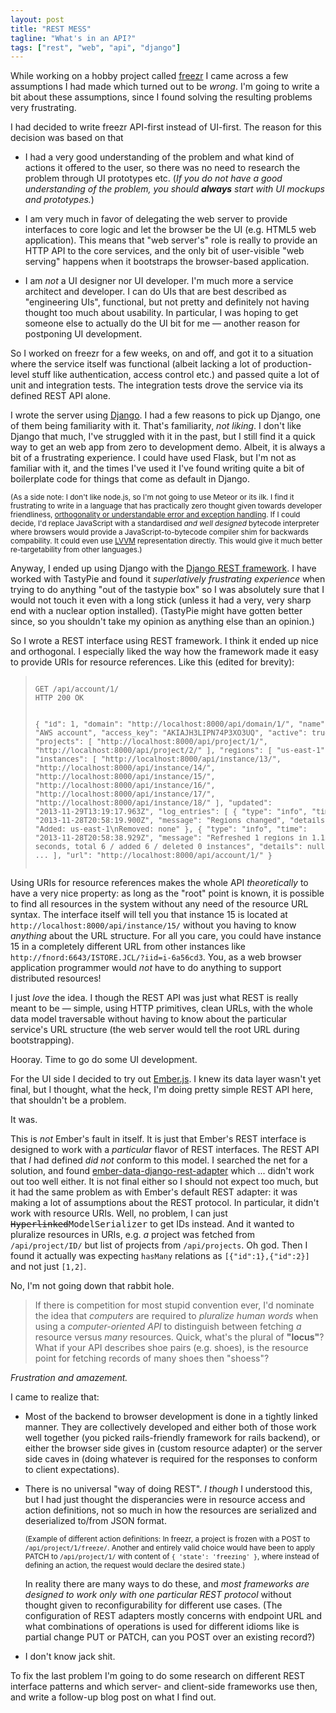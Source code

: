 ```yaml
---
layout: post
title: "REST MESS"
tagline: "What's in an API?"
tags: ["rest", "web", "api", "django"]
---
```


While working on a hobby project called
[freezr](https://github.com/santtu/freezr) I came across a few
assumptions I had made which turned out to be *wrong*. I'm going to
write a bit about these assumptions, since I found solving the
resulting problems very frustrating.

I had decided to write freezr API-first instead of UI-first. The
reason for this decision was based on that

* I had a very good understanding of the problem and what kind of
  actions it offered to the user, so there was no need to research the
  problem through UI prototypes etc. (*If you do not have a good
  understanding of the problem, you should **always** start with UI
  mockups and prototypes.*)

* I am very much in favor of delegating the web server to provide
  interfaces to core logic and let the browser be the UI (e.g. HTML5
  web application). This means that "web server's" role is really to
  provide an HTTP API to the core services, and the only bit of
  user-visible "web serving" happens when it bootstraps the
  browser-based application.

* I am *not* a UI designer nor UI developer. I'm much more a service
  architect and developer. I can do UIs that are best described as
  "engineering UIs", functional, but not pretty and definitely not
  having thought too much about usability. In particular, I was hoping
  to get someone else to actually do the UI bit for me — another
  reason for postponing UI development.

So I worked on freezr for a few weeks, on and off, and got it to a
situation where the service itself was functional (albeit lacking a
lot of production-level stuff like authentication, access control
etc.) and passed quite a lot of unit and integration tests. The
integration tests drove the service via its defined REST API alone.

I wrote the server using [Django](https://www.djangoproject.com/). I
had a few reasons to pick up Django, one of them being familiarity
with it. That's familiarity, *not liking*. I don't like Django that
much, I've struggled with it in the past, but I still find it a quick
way to get an web app from zero to development demo. Albeit, it is
always a bit of a frustrating experience. I could have used Flask, but
I'm not as familiar with it, and the times I've used it I've found
writing quite a bit of boilerplate code for things that come as
default in Django.

<small>(As a side note: I don't like node.js, so I'm not going to use
Meteor or its ilk. I find it frustrating to write in a language that
has practically zero thought given towards developer friendliness,
[orthogonality or understandable error and exception
handling](https://www.destroyallsoftware.com/talks/wat). If I could
decide, I'd replace JavaScript with a standardised *and well designed*
bytecode interpreter where browsers would provide a
JavaScript-to-bytecode compiler shim for backwards compability. It
could even use [LVVM](http://llvm.org/) representation directly. This
would give it much better re-targetability from other
languages.)</small>

Anyway, I ended up using Django with the [Django REST
framework](http://django-rest-framework.org/). I have worked with
TastyPie and found it *superlatively frustrating experience* when
trying to do anything "out of the tastypie box" so I was absolutely
sure that I would not touch it even with a long stick (unless it had a
very, very sharp end with a nuclear option installed). (TastyPie might
have gotten better since, so you shouldn't take my opinion as anything
else than an opinion.)

So I wrote a REST interface using REST framework. I think it ended up
nice and orthogonal. I especially liked the way how the framework made
it easy to provide URIs for resource references. Like this (edited for
brevity):

<blockquote><pre><small>
GET /api/account/1/
HTTP 200 OK

{
    "id": 1,
    "domain": "http://localhost:8000/api/domain/1/",
    "name": "AWS account",
    "access_key": "AKIAJH3LIPN74P3XO3UQ",
    "active": true,
    "projects": [
        "http://localhost:8000/api/project/1/",
        "http://localhost:8000/api/project/2/"
    ],
    "regions": [
        "us-east-1"
    ],
    "instances": [
        "http://localhost:8000/api/instance/13/",
        "http://localhost:8000/api/instance/14/",
        "http://localhost:8000/api/instance/15/",
        "http://localhost:8000/api/instance/16/",
        "http://localhost:8000/api/instance/17/",
        "http://localhost:8000/api/instance/18/"
    ],
    "updated": "2013-11-29T13:19:17.963Z",
    "log_entries": [
        {
            "type": "info",
            "time": "2013-11-28T20:58:19.900Z",
            "message": "Regions changed",
            "details": "Added: us-east-1\nRemoved: none"
        },
        {
            "type": "info",
            "time": "2013-11-28T20:58:38.929Z",
            "message": "Refreshed 1 regions in 1.15 seconds, total 6 / added 6 / deleted 0 instances",
            "details": null
        },
	...
    ],
    "url": "http://localhost:8000/api/account/1/"
}
</small></pre></blockquote>

Using URIs for resource references makes the whole API *theoretically*
to have a very nice property: as long as the "root" point is known, it
is possible to find all resources in the system without any need of
the resource URL syntax. The interface itself will tell you that
instance 15 is located at `http://localhost:8000/api/instance/15/`
without you having to know *anything* about the URL structure. For all
you care, you could have instance 15 in a completely different URL
from other instances like
`http://fnord:6643/ISTORE.JCL/?iid=i-6a56cd3`. You, as a web browser
application programmer would *not* have to do anything to support
distributed resources!

I just *love* the idea. I though the REST API was just what REST is
really meant to be — simple, using HTTP primitives, clean URLs, with
the whole data model traversable without having to know about the
particular service's URL structure (the web server would tell the root
URL during bootstrapping).

Hooray. Time to go do some UI development.

For the UI side I decided to try out
[Ember.js](http://emberjs.com/). I knew its data layer wasn't yet
final, but I thought, what the heck, I'm doing pretty simple REST API
here, that shouldn't be a problem.

It was.

This is *not* Ember's fault in itself. It is just that Ember's REST
interface is designed to work with a *particular* flavor of REST
interfaces. The REST API that *I* had defined *did not*
conform to this model. I searched the net for a solution, and found
[ember-data-django-rest-adapter](https://github.com/toranb/ember-data-django-rest-adapter)
which ... didn't work out too well either. It is not final either so I
should not expect too much, but it had the same problem as with
Ember's default REST adapter: it was making a lot of assumptions about
the REST protocol. In particular, it didn't work with resource
URIs. Well, no problem, I can just
<tt><strike>Hyperlinked</strike>ModelSerializer</tt> to get IDs
instead. And it wanted to pluralize resources in URIs, e.g. *a*
project was fetched from `/api/project/ID/` but list of projects from
`/api/projects`. Oh god. Then I found it actually was expecting
`hasMany` relations as `[{"id":1},{"id":2}]` and not just `[1,2]`.

No, I'm not going down that rabbit hole.

> If there is competition for most stupid convention ever, I'd
nominate the idea that *computers* are required to *pluralize human
words* when using a *computer-oriented API* to distinguish between
fetching *a* resource versus *many* resources. Quick, what's the
plural of **"locus"**? What if your API describes shoe pairs
(e.g. shoes), is the resource point for fetching records of many shoes
then "shoess"?

*Frustration and amazement.*

I came to realize that:

* Most of the backend to browser development is done in a tightly
  linked manner. They are collectively developed and either both of
  those work well together (you picked rails-friendly framework for
  rails backend), or either the browser side gives in (custom resource
  adapter) or the server side caves in (doing whatever is required for
  the responses to conform to client expectations).

* There is no universal "way of doing REST". *I though* I understood
  this, but I had just thought the disperancies were in resource
  access and action definitions, not so much in how the resources are
  serialized and deserialized to/from JSON format.

  <small>(Example of different action definitions: In freezr, a
  project is frozen with a POST to `/api/project/1/freeze/`. Another
  and entirely valid choice would have been to apply PATCH to
  `/api/project/1/` with content of `{ 'state': 'freezing' }`, where
  instead of defining an action, the request would declare the desired
  state.)</small>

  In reality there are many ways to do these, and *most frameworks are
  designed to work only with one particular REST protocol* without
  thought given to reconfigurability for different use cases. (The
  configuration of REST adapters mostly concerns with endpoint URL and
  what combinations of operations is used for different idioms like is
  partial change PUT or PATCH, can you POST over an existing record?)

* I don't know jack shit.

To fix the last problem I'm going to do some research on different
REST interface patterns and which server- and client-side frameworks
use then, and write a follow-up blog post on what I find out.